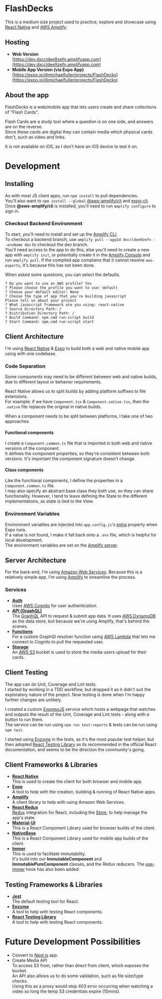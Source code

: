 # FlashDecks
This is a medium size project used to practice, explore and showcase using [React Native](https://reactnative.dev/) 
and [AWS Amplify](https://aws.amazon.com/amplify/).

## Hosting
* **Web Version**  
[https://dev.dxccldee9zefn.amplifyapp.com](https://dev.dxccldee9zefn.amplifyapp.com) 
* **Mobile App Version (via Expo App)**  
[https://expo.io/@michaelfuller/projects/FlashDecks](https://expo.io/@michaelfuller/projects/FlashDecks)

## About the app
FlashDecks is a web/mobile app that lets users create and share collections of "Flash Cards".

Flash Cards are a study tool where a question is on one side, and answers are on the reverse.  
Since these cards are digital they can contain media which physical cards don't, such as video and links.  

It is not available on iOS, as I don't have an iOS device to test it on.

# Development

## Installing
As with most JS client apps, run `npm install` to pull dependencies.  
You'll also want to `npm install --global` [@aws-amplify/cli](https://docs.amplify.aws/start/getting-started/installation/q/integration/react) and [expo-cli](https://docs.expo.io/).  
Once **@aws-amplify/cli** is installed, you'll need to run `amplify configure` to sign in. 

### Checkout Backend Environment
To start, you'll need to install and set up the [Amplify CLI](https://docs.amplify.aws/cli/start/install).  
To checkout a backend branch, use `amplify pull --appId dxccldee9zefn --envName dev` to checkout the dev branch.  
You'll need access to the app to do this, else you'll need to create a new app with `amplify init`, or potentially create it in the [Amplify Console](https://console.aws.amazon.com/amplify/) and run `amplify pull`. 
If the compiled app complains that it cannot resolve `aws-exports`, it's because this has not been done.
  
When asked some questions, you can select the defaults.
```
? Do you want to use an AWS profile? Yes
? Please choose the profile you want to use: default
? Choose your default editor: None
? Choose the type of app that you're building javascript
Please tell us about your project
? What javascript framework are you using: react-native
? Source Directory Path: /
? Distribution Directory Path: /
? Build Command: npm.cmd run-script build
? Start Command: npm.cmd run-script start
```

## Client Architecture
I'm using [React Native](https://reactnative.dev/) & [Expo](https://expo.io/) to build both a web and native mobile app using with one codebase.
  
### Code Separation
Some components may need to be different between web and native builds, due to different layout or behavior requirements.  

React Native allows us to split builds by adding platform suffixes to file extensions.  
For example; if we have `Component.tsx` & `Component.native.tsx`, then the `.native` file replaces the original in native builds.    

When a component needs to be split between platforms, I take one of two approaches
#### Functional components
I create a `Component.common.ts` file that is imported in both web and native versions of the component.  
It defines the component properties, so they're consistent between both versions. It's important the component signature doesn't change.
#### Class components
Like the functional components, I define the properties in a `Component.common.ts` file.  
I may also specify an abstract base class they both use, so they can share functionality.
However, I tend to leave defining the State to the different implementations, as state is tied to the View.

### Environment Variables
Environment variables are injected into `app.config.js`'s [extra](https://docs.expo.io/guides/environment-variables/#using-app-manifest--extra) property when Expo runs.  
If a value is not found, I make it fall back onto a `.env` file, which is helpful for local development.  
The environment variables are set on the [Amplify server](https://docs.aws.amazon.com/amplify/latest/userguide/environment-variables.html).

## Server Architecture
For the back-end, I'm using [Amazon Web Services](https://aws.amazon.com/). Because this is a relatively simple app, I'm using [Amplify](https://aws.amazon.com/amplify/) to streamline the process.  
### Services
* **[Auth](https://docs.amplify.aws/lib/auth/getting-started/q/platform/js)**  
Uses [AWS Cognito](https://aws.amazon.com/cognito/) for user authentication.
* **[API (GraphQL)](https://docs.amplify.aws/lib/graphqlapi/getting-started/q/platform/js)**  
The [GraphQL](https://graphql.org/) API to request & submit app data. It uses [AWS DynamoDB](https://aws.amazon.com/dynamodb/) as the data store, but because we're using Amplify, that's behind the scenes.
* **[Functions](https://docs.amplify.aws/cli/function)**  
For a custom GraphQl resolver function using [AWS Lambda](https://aws.amazon.com/lambda/) that lets me connect to Cognito to pull the requested user.
* **[Storage](https://docs.amplify.aws/lib/storage/getting-started/q/platform/js)**  
An [AWS S3](https://aws.amazon.com/s3/) bucket is used to store the media users upload for their cards.

## Client Testing
The app can do Unit, Coverage and Lint tests.  
I started by working in a TDD workflow, but dropped it as it didn't suit the exploratory nature of the project.
Now testing is done when I'm happy further changes are unlikely.  

I created a custom [ExpressJS](https://expressjs.com/) service which hosts a webpage that watches and outputs 
the result of the Unit, Coverage and Lint tests - along with a button to run them.  
The service can be run using `npm run test:reports` & tests can be run using `npm test`.

I started using [Enzyme](https://enzymejs.github.io/enzyme/) in the tests, as it's the most popular test helper, 
but then adopted [React Testing Library](https://testing-library.com/docs/react-testing-library/intro/) 
as its recommended in the official React documentation, and seems to be the direction the community's going.  

## Client Frameworks & Libraries
* **[React Native](https://reactnative.dev/)**  
This is used to create the client for both browser and mobile app.
* **[Expo](https://expo.io/)**  
A tool to help with the creation, building & running of React Native apps.
* **[Amplify](https://aws.amazon.com/amplify/)**  
A client library to help with using Amazon Web Services.
* **[React Redux](https://react-redux.js.org/)**  
[Redux](https://redux.js.org/) integration for React, including the [Store](https://redux.js.org/api/store), to help manage the app's state.
* **[Material-UI](https://material-ui.com/)**  
This is a React Component Library used for browser builds of the client.
* **[NativeBase](https://nativebase.io/)**  
This is a React Component Library used for mobile app builds of the client.
* **[Immer](https://immerjs.github.io/immer/)**  
This is used to facilitate immutability.  
It's build into our **ImmutableComponent** and **ImmutablePureComponent** classes, and the Redux reducers.
The [use-immer](https://github.com/immerjs/use-immer) hook has also been added.

## Testing Frameworks & Libraries
* **[Jest](https://jestjs.io/)**  
The default testing tool for React.
* **[Enzyme](https://enzymejs.github.io/enzyme/)**  
A tool to help with testing React components.
* **[React Testing Library](https://testing-library.com/docs/react-testing-library/intro/)**  
A tool to help with testing React components.

# Future Development Possibilities
* Convert to [Next.js](https://nextjs.org/) app.
* Create Media API  
To access S3 from, rather than direct from client, which exposes the bucket.  
An API also allows us to do some validation, such as file size/type checks.  
Using this as a proxy would stop 403 error occurring when watching a video so long the temp S3 credentials expire (15mins).
